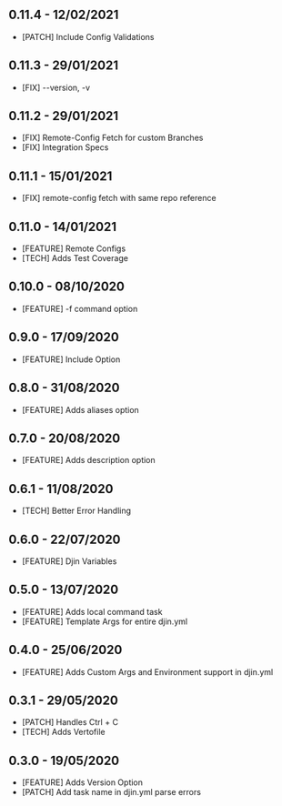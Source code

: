 ## 0.11.4 - 12/02/2021
 * [PATCH] Include Config Validations

## 0.11.3 - 29/01/2021
 * [FIX] --version, -v

## 0.11.2 - 29/01/2021
 * [FIX] Remote-Config Fetch for custom Branches
 * [FIX] Integration Specs

## 0.11.1 - 15/01/2021
 * [FIX] remote-config fetch with same repo reference

## 0.11.0 - 14/01/2021
 * [FEATURE] Remote Configs
 * [TECH] Adds Test Coverage

## 0.10.0 - 08/10/2020
 * [FEATURE] -f command option

## 0.9.0 - 17/09/2020
 * [FEATURE] Include Option

## 0.8.0 - 31/08/2020
 * [FEATURE] Adds aliases option

## 0.7.0 - 20/08/2020
 * [FEATURE] Adds description option

## 0.6.1 - 11/08/2020
 * [TECH] Better Error Handling

## 0.6.0 - 22/07/2020
 * [FEATURE] Djin Variables

## 0.5.0 - 13/07/2020
 * [FEATURE] Adds local command task
 * [FEATURE] Template Args for entire djin.yml

## 0.4.0 - 25/06/2020
 * [FEATURE] Adds Custom Args and Environment support in djin.yml

## 0.3.1 - 29/05/2020
 * [PATCH] Handles Ctrl + C
 * [TECH] Adds Vertofile

## 0.3.0 - 19/05/2020
 * [FEATURE] Adds Version Option
 * [PATCH] Add task name in djin.yml parse errors

